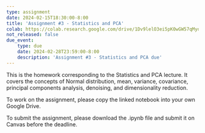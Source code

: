 ```yaml
---
type: assignment
date: 2024-02-15T18:30:00-8:00
title: 'Assignment #3 - Statistics and PCA'
colab: https://colab.research.google.com/drive/1Dv9lelO3ei5pK0wGW57qMydwDmTMyZ17?usp=sharing
not_released: false
due_event: 
    type: due
    date: 2024-02-28T23:59:00-8:00
    description: 'Assignment #3 - Statistics and PCA due'
---
```

This is the homework corresponding to the Statistics and PCA lecture. It covers the concepts of Normal distribution, mean, variance, covariance, principal components analysis, denoising, and dimensionality reduction.

To work on the assignment, please copy the linked notebook into your own Google Drive. 

To submit the assignment, please download the .ipynb file and submit it on Canvas before the deadline.
